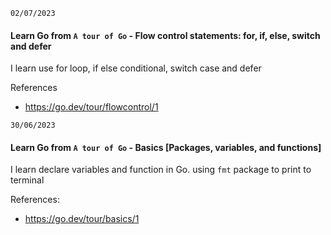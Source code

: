 `02/07/2023`

#### Learn Go from `A tour of Go` - Flow control statements: for, if, else, switch and defer
I learn use for loop, if else conditional, switch case and defer

References
- https://go.dev/tour/flowcontrol/1

`30/06/2023`

#### Learn Go from `A tour of Go` - Basics [Packages, variables, and functions]
I learn declare variables and function in Go. using `fmt` package to print to terminal

References:
- https://go.dev/tour/basics/1
